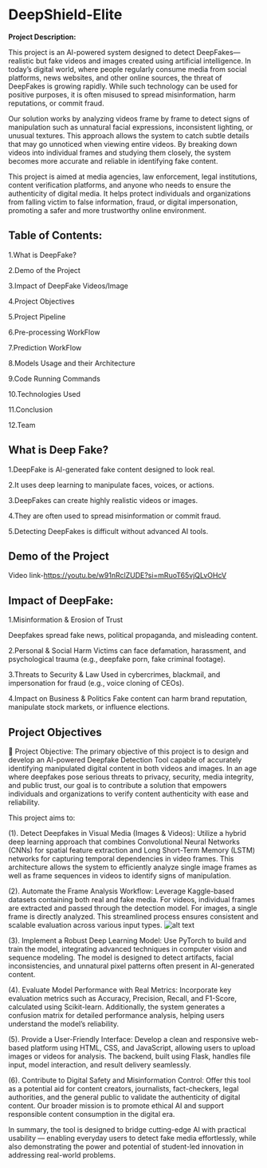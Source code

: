 # DeepShield-Elite

**Project Description:**

This project is an AI-powered system designed to detect DeepFakes—realistic but fake videos and images created using artificial intelligence. In today’s digital world, where people regularly consume media from social platforms, news websites, and other online sources, the threat of DeepFakes is growing rapidly. While such technology can be used for positive purposes, it is often misused to spread misinformation, harm reputations, or commit fraud.

Our solution works by analyzing videos frame by frame to detect signs of manipulation such as unnatural facial expressions, inconsistent lighting, or unusual textures. This approach allows the system to catch subtle details that may go unnoticed when viewing entire videos. By breaking down videos into individual frames and studying them closely, the system becomes more accurate and reliable in identifying fake content.

This project is aimed at media agencies, law enforcement, legal institutions, content verification platforms, and anyone who needs to ensure the authenticity of digital media. It helps protect individuals and organizations from falling victim to false information, fraud, or digital impersonation, promoting a safer and more trustworthy online environment.



## Table of Contents:
1.What is DeepFake?

2.Demo of the Project

3.Impact of DeepFake Videos/Image

4.Project Objectives

5.Project Pipeline

6.Pre-processing WorkFlow

7.Prediction WorkFlow

8.Models Usage and their Architecture

9.Code Running Commands

10.Technologies Used

11.Conclusion

12.Team
## What is Deep Fake?
1.DeepFake is AI-generated fake content designed to look real.

2.It uses deep learning to manipulate faces, voices, or actions.

3.DeepFakes can create highly realistic videos or images.

4.They are often used to spread misinformation or commit fraud.

5.Detecting DeepFakes is difficult without advanced AI tools.


## Demo of the Project
Video link-https://youtu.be/w91nRclZUDE?si=mRuoT65vjQLvOHcV
## Impact of DeepFake:
1.Misinformation & Erosion of Trust

Deepfakes spread fake news, political propaganda, and misleading content.

2.Personal & Social Harm
Victims can face defamation, harassment, and psychological trauma (e.g., deepfake porn, fake criminal footage).

3.Threats to Security & Law
Used in cybercrimes, blackmail, and impersonation for fraud (e.g., voice cloning of CEOs).


4.Impact on Business & Politics
Fake content can harm brand reputation, manipulate stock markets, or influence elections.



## Project Objectives
🎯 Project Objective:
The primary objective of this project is to design and develop an AI-powered Deepfake Detection Tool capable of accurately identifying manipulated digital content in both videos and images. In an age where deepfakes pose serious threats to privacy, security, media integrity, and public trust, our goal is to contribute a solution that empowers individuals and organizations to verify content authenticity with ease and reliability.

This project aims to:

(1). Detect Deepfakes in Visual Media (Images & Videos):
Utilize a hybrid deep learning approach that combines Convolutional Neural Networks (CNNs) for spatial feature extraction and Long Short-Term Memory (LSTM) networks for capturing temporal dependencies in video frames. This architecture allows the system to efficiently analyze single image frames as well as frame sequences in videos to identify signs of manipulation.

(2). Automate the Frame Analysis Workflow:
Leverage Kaggle-based datasets containing both real and fake media. For videos, individual frames are extracted and passed through the detection model. For images, a single frame is directly analyzed. This streamlined process ensures consistent and scalable evaluation across various input types.
![alt text](<"D:\DEEPFAKE_ALL\image\WhatsApp Image 2025-07-23 at 10.04.28_ad67c683.jpg">)

(3). Implement a Robust Deep Learning Model:
Use PyTorch to build and train the model, integrating advanced techniques in computer vision and sequence modeling. The model is designed to detect artifacts, facial inconsistencies, and unnatural pixel patterns often present in AI-generated content.


(4). Evaluate Model Performance with Real Metrics:
Incorporate key evaluation metrics such as Accuracy, Precision, Recall, and F1-Score, calculated using Scikit-learn. Additionally, the system generates a confusion matrix for detailed performance analysis, helping users understand the model’s reliability.

(5). Provide a User-Friendly Interface:
Develop a clean and responsive web-based platform using HTML, CSS, and JavaScript, allowing users to upload images or videos for analysis. The backend, built using Flask, handles file input, model interaction, and result delivery seamlessly.

(6). Contribute to Digital Safety and Misinformation Control:
Offer this tool as a potential aid for content creators, journalists, fact-checkers, legal authorities, and the general public to validate the authenticity of digital content. Our broader mission is to promote ethical AI and support responsible content consumption in the digital era.

In summary, the tool is designed to bridge cutting-edge AI with practical usability — enabling everyday users to detect fake media effortlessly, while also demonstrating the power and potential of student-led innovation in addressing real-world problems.
